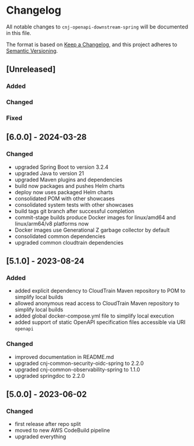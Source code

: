 # Changelog
All notable changes to `cnj-openapi-downstream-spring` will be documented in this file.

The format is based on [Keep a Changelog](https://keepachangelog.com/en/1.0.0/),
and this project adheres to [Semantic Versioning](https://semver.org/spec/v2.0.0.html).

## [Unreleased]
### Added
### Changed
### Fixed

## [6.0.0] - 2024-03-28
### Changed
- upgraded Spring Boot to version 3.2.4
- upgraded Java to version 21
- upgraded Maven plugins and dependencies
- build now packages and pushes Helm charts
- deploy now uses packaged Helm charts
- consolidated POM with other showcases
- consolidated system tests with other showcases
- build tags git branch after successful completion
- commit-stage builds produce Docker images for linux/amd64 and linux/arm64/v8 platforms now
- Docker images use Generational Z garbage collector by default
- consolidated common dependencies
- upgraded common cloudtrain dependencies

## [5.1.0] - 2023-08-24
### Added
- added explicit dependency to CloudTrain Maven repository to POM to simplify local builds
- allowed anonymous read access to CloudTrain Maven repository to simplify local builds
- added global docker-compose.yml file to simplify local execution
- added support of static OpenAPI specification files accessible via URI `openapi`
### Changed
- improved documentation in README.md
- upgraded cnj-common-security-oidc-spring to 2.2.0
- upgraded cnj-common-observability-spring to 1.1.0
- upgraded springdoc to 2.2.0

## [5.0.0] - 2023-06-02
### Changed
- first release after repo split
- moved to new AWS CodeBuild pipeline
- upgraded everything

